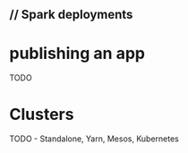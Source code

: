 <!-- .slide: class="title"  -->
<!-- .slide: data-background-image="./images/spark-logo-rev.svg" data-background-size="100%" data-background-opacity="0.05" -->
<h2>
    <span class="title-accent">//</span>
    Spark deployments
</h2>



# publishing an app


TODO


# Clusters


TODO - Standalone, Yarn, Mesos, Kubernetes
